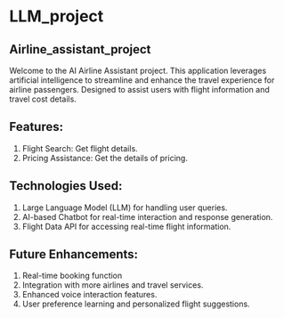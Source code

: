 # LLM_project

## Airline_assistant_project

Welcome to the AI Airline Assistant project. This application leverages artificial intelligence to streamline and enhance the travel experience for airline passengers. Designed to assist users with flight information and travel cost details.

## Features:
1. Flight Search: Get flight details.
2. Pricing Assistance: Get the details of pricing.


## Technologies Used:
1. Large Language Model (LLM) for handling user queries.
2. AI-based Chatbot for real-time interaction and response generation.
3. Flight Data API for accessing real-time flight information.


## Future Enhancements:
1. Real-time booking function
2. Integration with more airlines and travel services.
3. Enhanced voice interaction features.
4. User preference learning and personalized flight suggestions.


